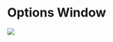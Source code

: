 # Options Window

![](https://github.com/UltraEngine/Documentation/blob/master/Images/optionswindow.png)
